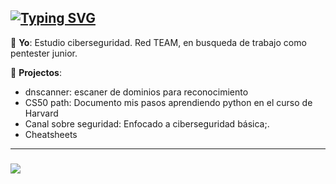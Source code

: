 ## [![Typing SVG](https://readme-typing-svg.demolab.com?font=VT323&pause=1000&color=FFFFFF&width=435&lines=Hola!++Soy+Alan!++%F0%9F%91%8B;Estudiante+de+Ciberseguridad)](https://git.io/typing-svg)

💬 **Yo**: Estudio ciberseguridad. Red TEAM, en busqueda de trabajo como pentester junior. 

🌱 **Projectos**:
- dnscanner: escaner de dominios para reconocimiento
- CS50 path: Documento mis pasos aprendiendo python en el curso de Harvard
- Canal sobre seguridad: Enfocado a ciberseguridad básica;.
- Cheatsheets

<hr>

### [![](https://skillicons.dev/icons?i=bash,powershell,python,html,mysql,php,css)](https://www.youtube.com/channel/UClDWmkM9WLQPfv3Hpx8ziJQ/)
